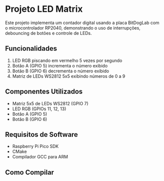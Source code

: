 # Projeto LED Matrix

Este projeto implementa um contador digital usando a placa BitDogLab com o microcontrolador RP2040, demonstrando o uso de interrupções, debouncing de botões e controle de LEDs.

## Funcionalidades

1. LED RGB piscando em vermelho 5 vezes por segundo
2. Botão A (GPIO 5) incrementa o número exibido
3. Botão B (GPIO 6) decrementa o número exibido
4. Matriz de LEDs WS2812 5x5 exibindo números de 0 a 9

## Componentes Utilizados

- Matriz 5x5 de LEDs WS2812 (GPIO 7)
- LED RGB (GPIOs 11, 12, 13)
- Botão A (GPIO 5)
- Botão B (GPIO 6)

## Requisitos de Software

- Raspberry Pi Pico SDK
- CMake
- Compilador GCC para ARM

## Como Compilar